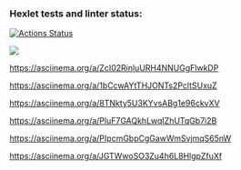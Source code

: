 ### Hexlet tests and linter status:
[![Actions Status](https://github.com/anasasiia/java-project-lvl1/workflows/hexlet-check/badge.svg)](https://github.com/anasasiia/java-project-lvl1/actions)

<a href="https://codeclimate.com/github/anasasiia/java-project-lvl1/maintainability"><img src="https://api.codeclimate.com/v1/badges/9a49e4a4c21b202b615a/maintainability" /></a>

https://asciinema.org/a/ZcI02RinluURH4NNUGgFlwkDP

https://asciinema.org/a/1bCcwAYtTHJONTs2PcltSUxuZ

https://asciinema.org/a/8TNkty5U3KYvsABg1e96ckvXV

https://asciinema.org/a/PluF7GAQkhLwqIZhUTqGb7i2B

https://asciinema.org/a/PIpcmGbpCgGawWmSvjmqS65nW

https://asciinema.org/a/JGTWwoSO3Zu4h6L8HlgpZfuXf
